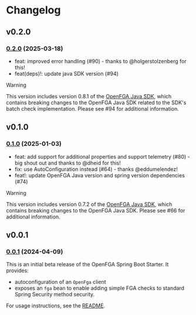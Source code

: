 # Changelog

## v0.2.0

### [0.2.0](https://github.com/openfga/spring-boot-starter/releases/tag/v0.2.0) (2025-03-18)

- feat: improved error handling (#90) - thanks to @holgerstolzenberg for this!
- feat(deps)!: update java SDK version (#94)

> [!WARNING]  
> This version includes version 0.8.1 of the [OpenFGA Java SDK](https://github.com/openfga/java-sdk/), which contains breaking changes to the OpenFGA Java SDK related to the SDK's batch check implementation. Please see #94 for additional information.

## v0.1.0

### [0.1.0](https://github.com/openfga/spring-boot-starter/releases/tag/v0.1.0) (2025-01-03)

- feat: add support for additional properties and support telemetry (#80) - big shout out and thanks to @dheid for this!
- fix: use AutoConfiguration instead (#64) - thanks @eddumelendez!
- feat!: update OpenFGA Java version and spring version dependencies (#74)

> [!WARNING]  
> This version includes version 0.7.2 of the [OpenFGA Java SDK](https://github.com/openfga/java-sdk/), which contains breaking changes to the OpenFGA Java SDK. Please see #66 for additional information.

## v0.0.1

### [0.0.1](https://github.com/openfga/spring-boot-starter/releases/tag/v0.0.1) (2024-04-09)

This is an initial beta release of the OpenFGA Spring Boot Starter. It provides:

- autoconfiguration of an `OpenFga` client
- exposes an `fga` bean to enable adding simple FGA checks to standard Spring Security method security.

For usage instructions, see the [README](./README.md).
